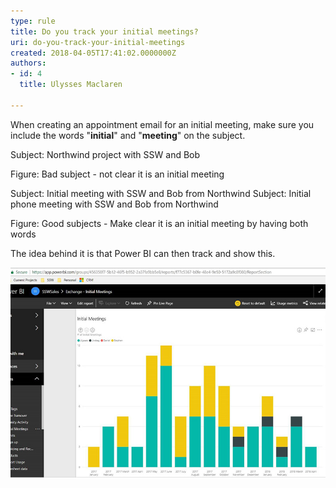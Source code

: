 ```yaml
---
type: rule
title: Do you track your initial meetings?
uri: do-you-track-your-initial-meetings
created: 2018-04-05T17:41:02.0000000Z
authors:
- id: 4
  title: Ulysses Maclaren

---
```


When creating an appointment email for an initial meeting, make sure you include the words "**initial**" and "**meeting**" on the subject. 

Subject: Northwind project with SSW and Bob

 Figure: Bad subject - not clear it is an initial meeting

Subject: Initial meeting with SSW and Bob from Northwind
Subject: Initial phone meeting with SSW and Bob from Northwind

Figure: Good subjects - Make clear it is an initial meeting by having both words​ 


 
The idea behind it is that Power BI can then track and show this.

![ It's clear to see that there is no yellow in the past couple of months, which may indicate work drying up for Stephen's area](initial-meeting-graph.jpg)
